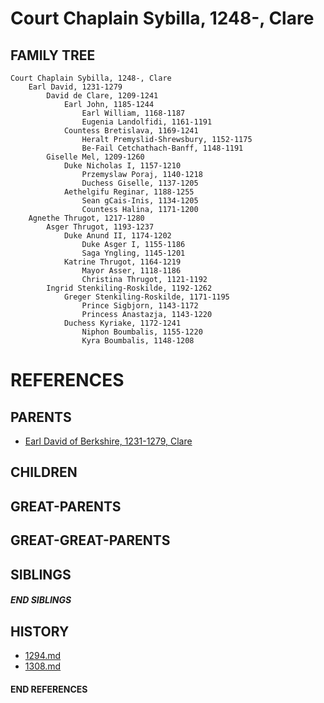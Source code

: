 # Court Chaplain Sybilla, 1248-, Clare

## FAMILY TREE
```
Court Chaplain Sybilla, 1248-, Clare
    Earl David, 1231-1279
        David de Clare, 1209-1241
            Earl John, 1185-1244
                Earl William, 1168-1187
                Eugenia Landolfidi, 1161-1191
            Countess Bretislava, 1169-1241
                Heralt Premyslid-Shrewsbury, 1152-1175
                Be-Fail Cetchathach-Banff, 1148-1191
        Giselle Mel, 1209-1260
            Duke Nicholas I, 1157-1210
                Przemyslaw Poraj, 1140-1218
                Duchess Giselle, 1137-1205
            Aethelgifu Reginar, 1188-1255
                Sean gCais-Inis, 1134-1205
                Countess Halina, 1171-1200
    Agnethe Thrugot, 1217-1280
        Asger Thrugot, 1193-1237
            Duke Anund II, 1174-1202
                Duke Asger I, 1155-1186
                Saga Yngling, 1145-1201
            Katrine Thrugot, 1164-1219
                Mayor Asser, 1118-1186
                Christina Thrugot, 1121-1192
        Ingrid Stenkiling-Roskilde, 1192-1262
            Greger Stenkiling-Roskilde, 1171-1195
                Prince Sigbjorn, 1143-1172
                Princess Anastazja, 1143-1220
            Duchess Kyriake, 1172-1241
                Niphon Boumbalis, 1155-1220
                Kyra Boumbalis, 1148-1208
```


# REFERENCES

## PARENTS 
* [Earl David of Berkshire, 1231-1279, Clare](david_1231.md)

## CHILDREN 


## GREAT-PARENTS 


## GREAT-GREAT-PARENTS 

## SIBLINGS

##### END SIBLINGS  
## HISTORY
* [1294.md](../h/1294.md)
* [1308.md](../h/1308.md)

#### END REFERENCES
